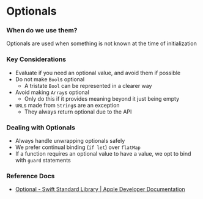 # Optionals
### When do we use them?
Optionals are used when something is not known at the time of initialization 

### Key Considerations
* Evaluate if you need an optional value, and avoid them if possible
* Do not make `Bool`s optional 
	* A tristate `Bool` can be represented in a clearer way
* Avoid making `Array`s optional
	* Only do this if it provides meaning beyond it just being empty
* `URL`s made from `String`s are an exception 
	* They always return optional due to the API

### Dealing with Optionals
* Always handle unwrapping optionals safely
* We prefer continual binding (`if let`) over `flatMap`
* If a function requires an optional value to have a value, we opt to bind with `guard` statements

### Reference Docs
* [Optional - Swift Standard Library | Apple Developer Documentation](https://developer.apple.com/documentation/swift/optional/)
